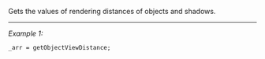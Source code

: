 Gets the values of rendering distances of objects and shadows.


---
*Example 1:*
```sqf
_arr = getObjectViewDistance;
```